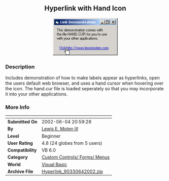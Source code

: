 ﻿<div align="center">

## Hyperlink with Hand Icon

<img src="PIC200264211225215.gif">
</div>

### Description

Includes demonstration of how to make labels appear as hyperlinks, open the users default web browser, and uses a hand cursor when hovering over the icon. The hand.cur file is loaded seperately so that you may incorporate it into your other applications.
 
### More Info
 


<span>             |<span>
---                |---
**Submitted On**   |2002-06-04 20:59:28
**By**             |[Lewis E\. Moten III](https://github.com/Planet-Source-Code/PSCIndex/blob/master/ByAuthor/lewis-e-moten-iii.md)
**Level**          |Beginner
**User Rating**    |4.8 (24 globes from 5 users)
**Compatibility**  |VB 6\.0
**Category**       |[Custom Controls/ Forms/  Menus](https://github.com/Planet-Source-Code/PSCIndex/blob/master/ByCategory/custom-controls-forms-menus__1-4.md)
**World**          |[Visual Basic](https://github.com/Planet-Source-Code/PSCIndex/blob/master/ByWorld/visual-basic.md)
**Archive File**   |[Hyperlink\_90330642002\.zip](https://github.com/Planet-Source-Code/lewis-e-moten-iii-hyperlink-with-hand-icon__1-35482/archive/master.zip)








